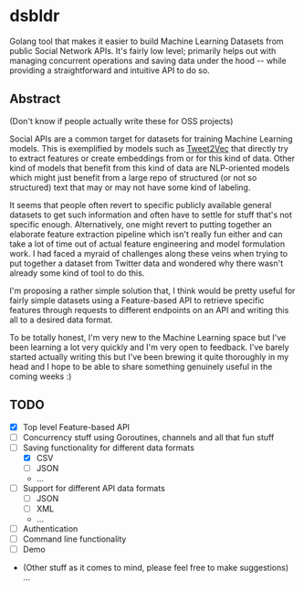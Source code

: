 # dsbldr
Golang tool that makes it easier to build Machine Learning Datasets from public Social Network APIs. It's fairly low level; primarily helps out with managing concurrent operations and saving data under the hood -- while providing a straightforward and intuitive API to do so.

## Abstract
(Don't know if people actually write these for OSS projects)

Social APIs are a common target for datasets for training Machine Learning models. This is exemplified by models such as [Tweet2Vec](https://arxiv.org/abs/1607.07514) that directly try to extract features or create embeddings from or for this kind of data. Other kind of models that benefit from this kind of data are NLP-oriented models which might just benefit from a large repo of structured (or not so structured) text that may or may not have some kind of labeling.

It seems that people often revert to specific publicly available general datasets to get such information and often have to settle for stuff that's not specific enough. Alternatively, one might revert to putting together an elaborate feature extraction pipeline which isn't really fun either and can take a lot of time out of actual feature engineering and model formulation work. I had faced a myraid of challenges along these veins when trying to put together a dataset from Twitter data and wondered why there wasn't already some kind of tool to do this.

I'm proposing a rather simple solution that, I think would be pretty useful for fairly simple datasets using a Feature-based API to retrieve specific features through requests to different endpoints on an API and writing this all to a desired data format.

To be totally honest, I'm very new to the Machine Learning space but I've been learning a lot very quickly and I'm very open to feedback. I've barely started actually writing this but I've been brewing it quite thoroughly in my head and I hope to be able to share something genuinely useful in the coming weeks :)

## TODO
- [x] Top level Feature-based API
- [ ] Concurrency stuff using Goroutines, channels and all that fun stuff
- [ ] Saving functionality for different data formats
    - [x] CSV
    - [ ] JSON
    - ...
- [ ] Support for different API data formats
    - [ ] JSON
    - [ ] XML
    - ...
- [ ] Authentication
- [ ] Command line functionality
- [ ] Demo
- (Other stuff as it comes to mind, please feel free to make suggestions) ...